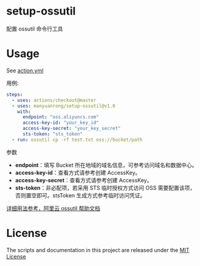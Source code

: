 # setup-ossutil

配置 ossutil 命令行工具

# Usage

See [action.yml](action.yml)

用例:

```yaml
steps:
  - uses: actions/checkout@master
  - uses: manyuanrong/setup-ossutil@v1.0
    with:
      endpoint: "oss.aliyuncs.com"
      access-key-id: "your_key_id"
      access-key-secret: "your_key_secret"
      sts-token: "sts_token"
  - run: ossutil cp -rf test.txt oss://bucket/path
```

参数

- **endpoint**：填写 Bucket 所在地域的域名信息，可参考访问域名和数据中心。
- **access-key-id**：查看方式请参考创建 AccessKey。
- **access-key-secret**：查看方式请参考创建 AccessKey。
- **sts-token**：非必配项，若采用 STS 临时授权方式访问 OSS 需要配置该项，否则置空即可。stsToken 生成方式参考临时访问凭证。

[详细用法参考，阿里云 ossutil 帮助文档](https://help.aliyun.com/document_detail/50452.html)

# License

The scripts and documentation in this project are released under the [MIT License](LICENSE)
